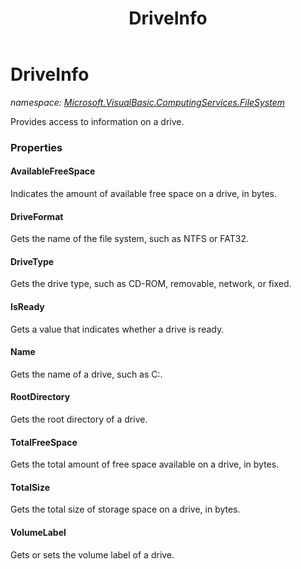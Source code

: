 ﻿---
title: DriveInfo
---

# DriveInfo
_namespace: [Microsoft.VisualBasic.ComputingServices.FileSystem](N-Microsoft.VisualBasic.ComputingServices.FileSystem.html)_

Provides access to information on a drive.




### Properties

#### AvailableFreeSpace
Indicates the amount of available free space on a drive, in bytes.
#### DriveFormat
Gets the name of the file system, such as NTFS or FAT32.
#### DriveType
Gets the drive type, such as CD-ROM, removable, network, or fixed.
#### IsReady
Gets a value that indicates whether a drive is ready.
#### Name
Gets the name of a drive, such as C:\.
#### RootDirectory
Gets the root directory of a drive.
#### TotalFreeSpace
Gets the total amount of free space available on a drive, in bytes.
#### TotalSize
Gets the total size of storage space on a drive, in bytes.
#### VolumeLabel
Gets or sets the volume label of a drive.
